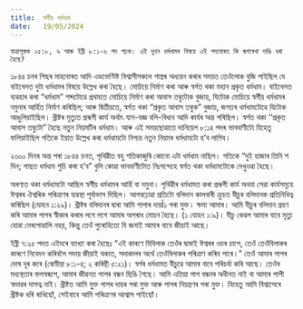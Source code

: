 ```yaml
---
title:  স্বৰ্গীয় ধৰ্মধাম
date:   19/05/2024
---
```


`যাত্ৰাপুস্তক ২৫:৮, ৯ আৰু ইব্ৰী ৮:১-৬ পদ পঢ়ক। এই দুখন ধৰ্মধামৰ বিষয়ে এই পদবোৰত কি ৰূপৰেখা দাঙি ধৰা হৈছে?`

১৮৪৪ চনৰ পিছৰ মাহবোৰত আদি এডভেণ্টিষ্ট বিশ্বাসীসকলে শাস্ত্ৰৰ অধ্যয়ন কৰাৰ সময়ত তেওঁলোক বুজি পাইছিল যে বাইবেলত দুটা ধৰ্মধামৰ বিষয়ে উল্লেখ কৰা হৈছে। মোচিয়ে নিৰ্মাণ কৰা আৰু স্বৰ্গত থকা মহান প্ৰকৃত ধৰ্মধাম। বাইবেলত ব্যৱহাৰ কৰা “ধৰ্মধাম” শব্দটোৱে প্ৰথমতে মোচিয়ে নিৰ্মাণ কৰা আবাস তম্বুটোক বুজায়, যিটোক মোচিয়ে স্বৰ্গীয় ধৰ্মধামৰ নমুনাৰ আৰ্হিত নিৰ্মাণ কৰিছিল; আৰু দ্বিতীয়তে, স্বৰ্গত থকা “প্ৰকৃত আবাস তম্বুক” বুজায়, জগতৰ ধৰ্মধামটোৱে যিটোক আঙুলিয়াইছিল। খ্ৰীষ্টৰ মৃত্যুত প্ৰৰূপী কাৰ্য অৰ্থাৎ যাগ-যজ্ঞ বলি-বিধান আদি কাৰ্যৰ অন্ত পৰিছিল। স্বৰ্গত থকা ‘‘প্ৰকৃত আবাস তম্বুটো” হৈছে নতুন নিয়মটিৰ ধৰ্মধাম। আৰু এই সময়ছোৱাতে দানিয়েল ৮:১৪ পদৰ ভাববাণীটো যিহেতু ফলিয়াইছিল গতিকে ইয়াত উল্লেখ কৰা ধৰ্মধামটো নিশ্চয় নতুন নিয়মৰ ধৰ্মধামটো হ’ব লাগিব।

২৩০০ দিনৰ অন্ত পৰা ১৮৪৪ চনত, পৃথিৱীত বহু শতিকাজুৰি কোনো এটা ধৰ্মধাম নাছিল। গতিকে “দুই হাজাৰ তিনি শ দিন; পাছত ধৰ্মধাম শুচি কৰা হ’ব” বুলি কোৱা ভাববাণীটোত নিঃসন্দেহে স্বৰ্গত থকা ধৰ্মধামটোকে দেখুওৱা হৈছে।

অৰণ্যত থকা ধৰ্মধামটো আছিল স্বৰ্গীয় ধৰ্মধামৰ আৰ্হি বা নমুনা। পৃথিৱীৰ ধৰ্মধামত কৰা প্ৰৰূপী কাৰ্য অথবা সেৱা কাৰ্যসমূহে ঈশ্বৰৰ ঐশ্বৰিক পৰিত্ৰাণৰ ব্যৱস্থা পূৰ্বাভাস দিছিল। আগবঢ়োৱা প্ৰতিটো বলিদান কালবাৰী ক্ৰুচত যীচুৰ বলিদানক প্ৰতিনিধিত্ব কৰিছিল (যোহন ১:২৯)। খ্ৰীষ্টৰ বলিদানৰ দ্বাৰা আমি পাপাৰ দায়Ï১ পৰা মুক্ত। ক্ষমা আমাৰ। আমি যীচুৰ বলিদান গ্ৰহণ কৰি আমাৰ পাপৰ স্বীকাৰ কৰাৰ লগে লগে আমাৰ অপৰাধ মোচন হৈছে। (১ যোহন ১:৯)। যীচু কেৱল আমাৰ বাবে মৃত্যু হোৱা মেৰপোৱালি নহয়, কিন্তু তেওঁ পুৰোহিতো যি জনাই আমাৰ বাবে জীয়াই আছে।

ইব্ৰী ৭:২৫ পদত এইদৰে ব্যাখ্যা কৰা হৈছেঃ “এই কাৰণে যিবিলাক তেওঁৰ দ্বাৰাই ঈশ্বৰৰ ওচৰ চাপে, তেওঁ তেওঁবিলাকৰ কাৰণে নিবেদন কৰিবলৈ সদায় জীয়াই থকাত, সদাকালৰ অৰ্থে তেওঁবিলাকৰ পৰিত্ৰাণ কৰিব পাৰে।” তেওঁ আমাৰ পাপৰ দোষ দূৰ কৰে (ৰোমীয়া ৮:১-৪; ২ কৰিন্থী ৫:২১)। স্বৰ্গৰ ধৰ্মধামত যীচুৱে আমাৰ বাবে পৰিচৰ্যা কৰি আছে। তেওঁৰ মধ্যস্থতাৰ ফলস্বৰূপে, আমাৰ জীৱনত পাপৰ বন্ধন ছিঙি গৈছে। আমি এতিয়া পাপ বন্ধনৰ অধীনত নাই বা আমাৰ পাপী স্বভাৱৰ দাসত্ব নাই। খ্ৰীষ্টত আমি মু্‌ক্ত পাপৰ দায়ৰ পৰা মুক্ত আৰু পাপৰ নিয়ন্ত্ৰণৰ পৰা মুক্ত। যিহেতু আমি বিশ্বাসেৰে খ্ৰীষ্টক ধৰি ৰাখিছোঁ, সেইবাবে আমি পৰিত্ৰাণৰ আশ্বাস পাইছোঁ।